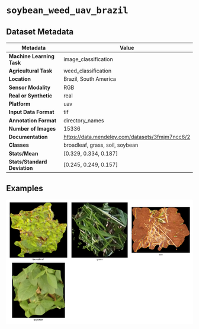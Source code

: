 
# `soybean_weed_uav_brazil`

## Dataset Metadata

| Metadata | Value |
| --- | --- |
| **Machine Learning Task** | image_classification |
| **Agricultural Task** | weed_classification |
| **Location** | Brazil, South America |
| **Sensor Modality** | RGB |
| **Real or Synthetic** | real |
| **Platform** | uav |
| **Input Data Format** | tif |
| **Annotation Format** | directory_names |
| **Number of Images** | 15336 |
| **Documentation** | https://data.mendeley.com/datasets/3fmjm7ncc6/2 |
| **Classes** | broadleaf, grass, soil, soybean |
| **Stats/Mean** | [0.329, 0.334, 0.187] |
| **Stats/Standard Deviation** | [0.245, 0.249, 0.157] |


## Examples

![Example Images for soybean_weed_uav_brazil](https://github.com/Project-AgML/AgML/blob/dev/docs/sample_images/soybean_weed_uav_brazil_examples.png)